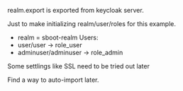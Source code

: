  realm.export is exported from keycloak server.
 
Just to make initializing realm/user/roles for this example. 
- realm = sboot-realm
Users:
- user/user -> role_user
- adminuser/adminuser -> role_admin

Some settlings like SSL need to be tried out later

Find a way to auto-import later.